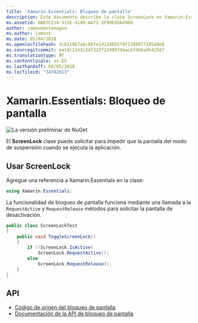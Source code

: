 ```yaml
---
title: 'Xamarin.Essentials: Bloqueo de pantalla'
description: Este documento describe la clase ScreenLock en Xamarin.Essentials, que puede solicitar para impedir que la pantalla del modo de suspensión cuando se ejecuta la aplicación.
ms.assetid: 6B67C114-315E-4199-AA72-3F90E85A4909
author: jamesmontemagno
ms.author: jamont
ms.date: 05/04/2018
ms.openlocfilehash: 3c8110b7abc86fe1d12485579f134997718540e6
ms.sourcegitcommit: ea1dc12a3c2d7322f234997daacbfdb6ad542507
ms.translationtype: MT
ms.contentlocale: es-ES
ms.lasthandoff: 06/05/2018
ms.locfileid: "34782913"
---
```

# <a name="xamarinessentials-screen-lock"></a>Xamarin.Essentials: Bloqueo de pantalla

![La versión preliminar de NuGet](~/media/shared/pre-release.png)

El **ScreenLock** clase puede solicitar para impedir que la pantalla del modo de suspensión cuando se ejecuta la aplicación.

## <a name="using-screenlock"></a>Usar ScreenLock

Agregue una referencia a Xamarin.Essentials en la clase:

```csharp
using Xamarin.Essentials;
```

La funcionalidad de bloqueo de pantalla funciona mediante una llamada a la `RequestActive` y `RequestRelease` métodos para solicitar la pantalla de desactivación.

```csharp
public class ScreenLockTest
{
    public void ToggleScreenLock()
    {
        if (!ScreenLock.IsActive)
            ScreenLock.RequestActive();
        else
            ScreenLock.RequestRelease();
    }
}
```

## <a name="api"></a>API

- [Código de origen del bloqueo de pantalla](https://github.com/xamarin/Essentials/tree/master/Xamarin.Essentials/ScreenLock)
- [Documentación de la API de bloqueo de pantalla](xref:Xamarin.Essentials.ScreenLock)
